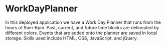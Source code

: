 # WorkDayPlanner
In this deployed application we have a Work Day Planner that runs from the hours of 9am-6pm.  Past, current, and future time blocks are delineated by different colors.  Events that are added onto the planner are saved in local storage.  Skills used include HTML, CSS, JavaScript, and jQuery.
